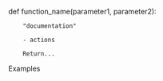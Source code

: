 def     function_name(parameter1, parameter2):

        "documentation"

        - actions
  
        Return...


Examples